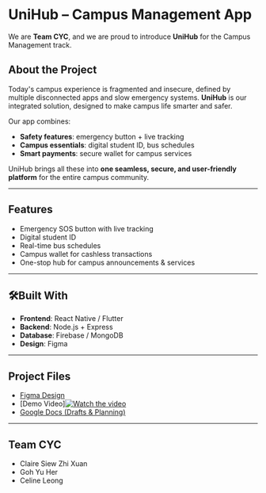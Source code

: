 # UniHub – Campus Management App

We are **Team CYC**, and we are proud to introduce **UniHub** for the Campus Management track.  

## About the Project
Today's campus experience is fragmented and insecure, defined by multiple disconnected apps and slow emergency systems. **UniHub** is our integrated solution, designed to make campus life smarter and safer.  

Our app combines:
- **Safety features**: emergency button + live tracking  
- **Campus essentials**: digital student ID, bus schedules  
- **Smart payments**: secure wallet for campus services  

UniHub brings all these into **one seamless, secure, and user-friendly platform** for the entire campus community.  

---

## Features
- Emergency SOS button with live tracking  
- Digital student ID  
- Real-time bus schedules  
- Campus wallet for cashless transactions  
- One-stop hub for campus announcements & services  

---

## 🛠Built With
- **Frontend**: React Native / Flutter  
- **Backend**: Node.js + Express  
- **Database**: Firebase / MongoDB  
- **Design**: Figma  

---

## Project Files
- [Figma Design](https://www.figma.com/design/Nu4JPuLfqWV4yOgePqluez/CYC-Campus-Management-Prototype?node-id=0-1&p=f&t=AUDgdxGn8IxgOQVn-0)  
- [Demo Video][![Watch the video](https://img.youtube.com/vi/F1fOCd6Q6rE?si=7REFKQ7rLLpEuSwk/0.jpg)](https://youtu.be/F1fOCd6Q6rE?si=7REFKQ7rLLpEuSwk) 
- [Google Docs (Drafts & Planning)](https://docs.google.com/document/d/1-CWElAb5nvmvcP036-aLizrxPqWfySST_0YDSp4Xj3U/edit?usp=drivesdk)  

---

## Team CYC
- Claire Siew Zhi Xuan
- Goh Yu Her
- Celine Leong
